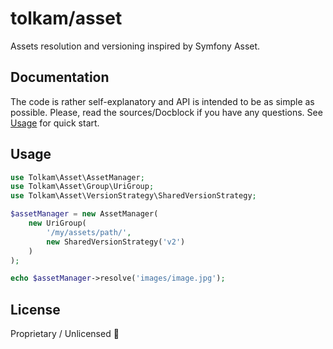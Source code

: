 # tolkam/asset

Assets resolution and versioning inspired by Symfony Asset.

## Documentation

The code is rather self-explanatory and API is intended to be as simple as possible. Please, read the sources/Docblock if you have any questions. See [Usage](#usage) for quick start.

## Usage

````php
use Tolkam\Asset\AssetManager;
use Tolkam\Asset\Group\UriGroup;
use Tolkam\Asset\VersionStrategy\SharedVersionStrategy;

$assetManager = new AssetManager(
    new UriGroup(
        '/my/assets/path/',
        new SharedVersionStrategy('v2')
    )
);

echo $assetManager->resolve('images/image.jpg');
````

## License

Proprietary / Unlicensed 🤷
